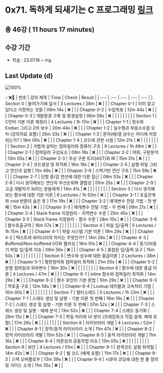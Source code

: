 # 0x71. 독하게 되새기는 C 프로그래밍 [링크](https://www.inflearn.com/course/%EB%8F%85%ED%95%98%EA%B2%8C-%EB%90%98%EC%83%88%EA%B8%B0%EB%8A%94-c%ED%94%84%EB%A1%9C%EA%B7%B8%EB%9E%98%EB%B0%8D)

## 총 46강 ( 11 hours 17 minutes)

## 수강 기간 
- 학습          : 23.07.18 ~ ing

## Last Update (d)    

![100%](https://progress-bar.dev/5/?scale=46&title=progress&width=500&color=babaca&suffix=/46)

✅❌:hammer:
| 번호 | 강의 제목 | Time | Check | Result |
| :--: | :--: | :--: | :--: | :--: |
| Section 0 | 들어가기에 앞서 | 3 Lectures / 28m | ❌ |  |
| Chapter 0-1 | 이미 알고 있다고 가정하는 것들 | 09m 14s | ❌ | |
| Chapter 0-2 | 수업목표 | 12m 44s | ❌ | |
| Chapter 0-3 | 개발환경 구축 및 환경설정 | 06m 58s | ❌ | | 
| | | | | |
| Section 1 | C언어 기본 이론 재정리 | 4 Lectures / 1h 17m | ❌ | |
| Chapter 1-1 | 정수와 Endian 그리고 2의 보수 | 20m 44s | ❌ | | 
| Chapter 1-2 | 실수형과 부동소수점 오차 (강의자료 포함) | 26m 33s | ❌ | |
| Chapter 1-3 | 문자(배)열 상수는 어디에 저장되는가? | 18m 00s | ❌ | | 
| Chapter 1-4 | 코드에 관한 시점 | 12m 21s | ❌ | |
| | | | | |
| Section 2 | 가볍게 살피는 컴파일러와 컴퓨터 구조 | 9 Lectures / 1h 48m | ❌ | |
| Chapter 2-1 | 컴파일러 구성요소 | 09m 18s | ❌ | | 
| Chapter 2-2 | 어휘, 구문분석 | 13m 05s | ❌ | |
| Chapter 2-3 | 추상 구문 트리(AST)와 IR | 15m 31s | ❌ | | 
| Chapter 2-4 | 코드생성 및 최적화 | 16m 18s | ❌ | | 
| Chapter 2-5 | 실행 파일 그리고 연산과 실행 | 11m 49s | ❌ | |
| Chapter 2-6 | 스택기반 연산 구조 | 15m 59s | ❌ | | 
| Chapter 2-7 | 단항 증/감 연산에 대한 다른 접근 | 06m 53s | ❌ | | 
| Chapter 2-8 | 다시 생각해보는 연산자 우선순위와 결합성 | 05m 25s | ❌ | |
| Chapter 2-9 | 고급 개발자가 되려는 분들에게 | 14m 41s | ❌ | | 
| | | | | |
| Section 3 | 다시 생각해보는 함수에 대한 기본 이론 | 6 Lectures / 1h 53m | ❌ | |
| Chapter 3-1 | 호출관계와 void 반환의 숨은 뜻 | 17m 19s | ❌ | | 
| Chapter 3-2 | 매개변수 전달 기법 - 첫 번째 | 15m 43s | ❌ | |
| Chapter 3-3 | 매개변수 전달 기법 - 두 번째 | 09m 21s | ❌ | | 
| Chapter 3-4 | Stack frame 지정원리 - 지역변수 수준 | 25m 45s | ❌ | | 
| Chapter 3-5 | Stack frame 지정원리 - 함수 수준 | 28m 10s | ❌ | | 
| Chapter 3-6 | 함수호출규약 | 16m 57s | ❌ | | 
| | | | | |
| Section 4 | 파일 입/출력 | 5 Lectures / 1h 15m | ❌ | | 
| Chapter 4-1 | 파일 시스템 기본 이론 | 19m 29s | ❌ | | 
| Chapter 4-2 | 텍스트와 바이너리의 차이는 무엇인가? | 14m 26s | ❌ | | 
| Chapter 4-3 | Buffered/Non-buffered I/O와 플러싱 | 16m 01s | ❌ | | 
| Chapter 4-4 | 동기/비동기 파일 입/출력 이슈 | 09m 56s | ❌ | | 
| Chapter 4-5 | 중첩된 입/출력 요구 | 15m 50s | ❌ | | 
| | | | | |
| Section 5 | 변수와 상수에 대한 중급이론 | 2 Lectures / 38m | ❌ | | 
| Chapter 5-1 | 형한정어와 컴파일러 최적화 | 21m 55s | ❌ | | 
| Chapter 5-2 | 분할 컴파일과 외부변수 | 16m 30s | ❌ | | 
| | | | | |
| Section 6 | 함수에 대한 중급 이론 | 4 Lectures / 47m | ❌ | | 
| Chapter 6-1 | inline 함수와 컴파일러 최적화 | 14m 29s | ❌ | | 
| Chapter 6-2 | 함수 포인터 기본 문법 | 10m 29s | ❌ | | 
| Chapter 6-3 | 역호출 구조 | 12m 58s | ❌ | | 
| Chapter 6-4 | Lookup 테이블과 고속처리 기법 | 10m 00s | ❌ | | 
| | | | | |
| Section 7 | 멀티스레드 | 5 Lectures / 1h 23m | ❌ | | 
| Chapter 7-1 | 스레드 생성 및 실행 - 기본 이론 첫 번째 | 18m 19s | ❌ | | 
| Chapter 7-2 | 스레드 생성 및 실행 - 기본 이론 두 번째 | 07m 52s | ❌ | | 
| Chapter 7-3 | 스레드 생성 및 실행 - 예제 분석 | 13m 52s | ❌ | | 
| Chapter 7-4 | 스레드 동기화 | 26m 13s | ❌ | | 
| Chapter 7-5 | 파일 처리와 UI 분리 (프레임워크 직접 설계. 예제 포함) | 17m 26s | ❌ | | 
| | | | | |
| Section 8 | 라이브러리 개발 | 4 Lectures / 52m | ❌ | | 
| Chapter 8-1 | 정적/동적 라이브러리 소개 | 11m 47s | ❌ | | 
| Chapter 8-2 | 정적 라이브러리 개발 | 15m 52s | ❌ | | 
| Chapter 8-3 | 동적 라이브러리 개발 | 11m 16s | ❌ | | 
| Chapter 8-4 | 의존성과 공동작업 이슈 | 13m 05s | ❌ | | 
| | | | | |
| Section 9 | 보안 | 4 Lectures / 51m | ❌ | | 
| Chapter 9-1 | 원격코드 실행 취약점 | 14m 42s | ❌ | | 
| Chapter 9-2 | 쉘 코드 (예제 포함) | 11m 17s | ❌ | | 
| Chapter 9-3 | 스택 오버플로우 | 13m 39s | ❌ | | 
| Chapter 9-4 | 시큐어 코딩에 대한 한 줄 정의 및 가이드 소개 | 11m 35s | ❌ | | 